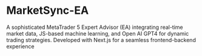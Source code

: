 # MarketSync-EA
A sophisticated MetaTrader 5 Expert Advisor (EA) integrating real-time market data, JS-based machine learning, and Open AI GPT4 for dynamic trading strategies. Developed with Next.js for a seamless frontend-backend experience
